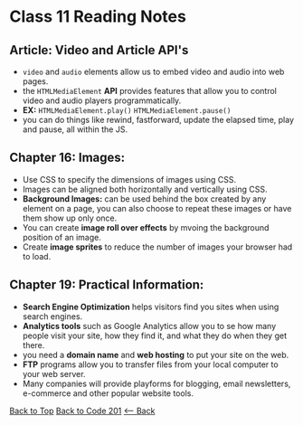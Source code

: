 # Class 11 Reading Notes

## Article: Video and Article API's

- `video` and `audio` elements allow us to embed video and audio into web pages.
- the `HTMLMediaElement` **API** provides features that allow you to control video and audio players programmatically.
- **EX:** `HTMLMediaElement.play()` `HTMLMediaElement.pause()`
- you can do things like rewind, fastforward, update the elapsed time, play and pause, all within the JS.

## Chapter 16: Images:
- Use CSS to specify the dimensions of images using CSS. 
- Images can be aligned both horizontally and vertically using CSS.
- **Background Images:** can be used behind the box created by any element on a page, you can also choose to repeat these images or have them show up only once.
- You can create **image roll over effects** by mvoing the background position of an image.
- Create **image sprites** to reduce the number of images your browser had to load.

## Chapter 19: Practical Information:
- **Search Engine Optimization** helps visitors find you sites when using search engines.
- **Analytics tools** such as Google Analytics allow you to se how many people visit your site, how they find it, and what they do when they get there.
- you need a **domain name** and **web hosting** to put your site on the web.
- **FTP** programs allow you to transfer files from your local computer to your web server.
- Many companies will provide playforms for blogging, email newsletters, e-commerce and other popular website tools.

[Back to Top](#) [Back to Code 201](code201notes.md) [<-- Back](README.md)